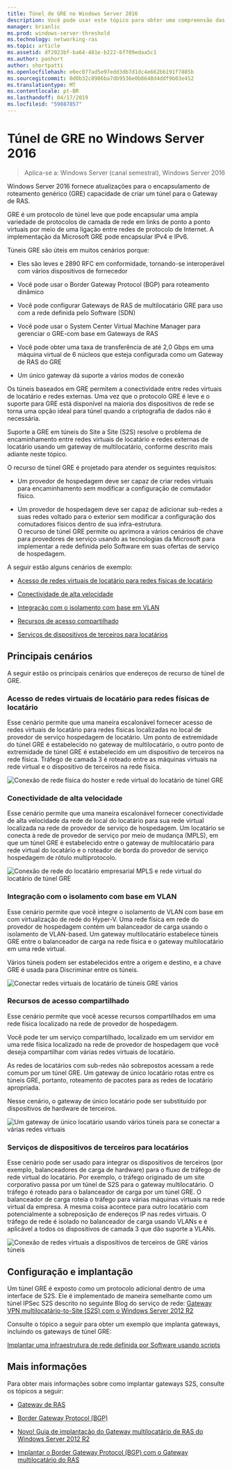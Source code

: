 ```yaml
---
title: Túnel de GRE no Windows Server 2016
description: Você pode usar este tópico para obter uma compreensão das atualizações para o recurso de encapsulamento de encapsulamento de roteamento genérico (GRE) para o Gateway de RAS no Windows Server 2016.
manager: brianlic
ms.prod: windows-server-threshold
ms.technology: networking-ras
ms.topic: article
ms.assetid: df2023bf-ba64-481e-b222-6f709edaa5c1
ms.author: pashort
author: shortpatti
ms.openlocfilehash: e0ec077ad5e97edd3db7d1dc4e662bb191f7885b
ms.sourcegitcommit: 0d0b32c8986ba7db9536e0b8648d4ddf9b03e452
ms.translationtype: MT
ms.contentlocale: pt-BR
ms.lasthandoff: 04/17/2019
ms.locfileid: "59887857"
---
```

# <a name="gre-tunneling-in-windows-server-2016"></a>Túnel de GRE no Windows Server 2016

>Aplica-se a: Windows Server (canal semestral), Windows Server 2016

Windows Server 2016 fornece atualizações para o encapsulamento de roteamento genérico \(GRE\) capacidade de criar um túnel para o Gateway de RAS.  
  
GRE é um protocolo de túnel leve que pode encapsular uma ampla variedade de protocolos de camada de rede em links de ponto a ponto virtuais por meio de uma ligação entre redes de protocolo de Internet. A implementação da Microsoft GRE pode encapsular IPv4 e IPv6.  
  
Túneis GRE são úteis em muitos cenários porque:  
  
-   Eles são leves e 2890 RFC em conformidade, tornando-se interoperável com vários dispositivos de fornecedor  
  
-   Você pode usar o Border Gateway Protocol \(BGP\) para roteamento dinâmico  
  
-   Você pode configurar Gateways de RAS de multilocatário GRE para uso com a rede definida pelo Software \(SDN\)
  
-   Você pode usar o System Center Virtual Machine Manager para gerenciar o GRE\-com base em Gateways de RAS
  
-   Você pode obter uma taxa de transferência de até 2,0 Gbps em uma máquina virtual de 6 núcleos que esteja configurada como um Gateway de RAS do GRE
  
-   Um único gateway dá suporte a vários modos de conexão  
  
Os túneis baseados em GRE permitem a conectividade entre redes virtuais de locatário e redes externas. Uma vez que o protocolo GRE é leve e o suporte para GRE está disponível na maioria dos dispositivos de rede se torna uma opção ideal para túnel quando a criptografia de dados não é necessária. 

Suporte a GRE em túneis do Site a Site (S2S) resolve o problema de encaminhamento entre redes virtuais de locatário e redes externas de locatário usando um gateway de multilocatário, conforme descrito mais adiante neste tópico.  
  
O recurso de túnel GRE é projetado para atender os seguintes requisitos:  
  
-   Um provedor de hospedagem deve ser capaz de criar redes virtuais para encaminhamento sem modificar a configuração de comutador físico.  
  
-   Um provedor de hospedagem deve ser capaz de adicionar sub-redes a suas redes voltado para o exterior sem modificar a configuração dos comutadores físicos dentro de sua infra-estrutura.  
O recurso de túnel GRE permite ou aprimora a vários cenários de chave para provedores de serviço usando as tecnologias da Microsoft para implementar a rede definida pelo Software em suas ofertas de serviço de hospedagem.  
  
A seguir estão alguns cenários de exemplo:  
  
-   [Acesso de redes virtuais de locatário para redes físicas de locatário](#BKMK_Access)  
  
-   [Conectividade de alta velocidade](#BKMK_Speed)  
  
-   [Integração com o isolamento com base em VLAN](#BKMK_Integration)  
  
-   [Recursos de acesso compartilhado](#BKMK_Shared)  
  
-   [Serviços de dispositivos de terceiros para locatários](#BKMK_thirdparty)  
  
## <a name="key-scenarios"></a>Principais cenários

A seguir estão os principais cenários que endereços de recurso de túnel de GRE.  
  
### <a name="BKMK_Access"></a>Acesso de redes virtuais de locatário para redes físicas de locatário

Esse cenário permite que uma maneira escalonável fornecer acesso de redes virtuais de locatário para redes físicas localizadas no local de provedor de serviço hospedagem de locatário. Um ponto de extremidade do túnel GRE é estabelecido no gateway de multilocatário, o outro ponto de extremidade de túnel GRE é estabelecido em um dispositivo de terceiros na rede física. Tráfego de camada 3 é roteado entre as máquinas virtuais na rede virtual e o dispositivo de terceiros na rede física.  
  
![Conexão de rede física do hoster e rede virtual do locatário de túnel GRE](../../media/gre-tunneling-in-windows-server/GRE_.png)  
  
### <a name="BKMK_Speed"></a>Conectividade de alta velocidade

Esse cenário permite que uma maneira escalonável fornecer conectividade de alta velocidade da rede de local do locatário para sua rede virtual localizada na rede de provedor de serviço de hospedagem. Um locatário se conecta à rede de provedor de serviço por meio de mudança (MPLS), em que um túnel GRE é estabelecido entre o gateway de multilocatário para rede virtual do locatário e o roteador de borda do provedor de serviço hospedagem de rótulo multiprotocolo.  
  
![Conexão de rede do locatário empresarial MPLS e rede virtual do locatário de túnel GRE](../../media/gre-tunneling-in-windows-server/GRE-.png)  
  
### <a name="BKMK_Integration"></a>Integração com o isolamento com base em VLAN

Esse cenário permite que você integre o isolamento de VLAN com base em com virtualização de rede do Hyper-V. Uma rede física em rede do provedor de hospedagem contém um balanceador de carga usando o isolamento de VLAN-based. Um gateway multilocatário estabelece túneis GRE entre o balanceador de carga na rede física e o gateway multilocatário em uma rede virtual.  
  
Vários túneis podem ser estabelecidos entre a origem e destino, e a chave GRE é usada para Discriminar entre os túneis.  
  
![Conectar redes virtuais de locatário de túneis GRE vários](../../media/gre-tunneling-in-windows-server/GRE-VLANIsolation.png)  
  
### <a name="BKMK_Shared"></a>Recursos de acesso compartilhado

Esse cenário permite que você acesse recursos compartilhados em uma rede física localizado na rede de provedor de hospedagem.  
  
Você pode ter um serviço compartilhado, localizado em um servidor em uma rede física localizado na rede de provedor de hospedagem que você deseja compartilhar com várias redes virtuais de locatário.  
  
As redes de locatários com sub-redes não sobrepostos acessam a rede comum por um túnel GRE. Um gateway de único locatário rotas entre os túneis GRE, portanto, roteamento de pacotes para as redes de locatário apropriada.  
  
Nesse cenário, o gateway de único locatário pode ser substituído por dispositivos de hardware de terceiros.  
  
![Um gateway de único locatário usando vários túneis para se conectar a várias redes virtuais](../../media/gre-tunneling-in-windows-server/GRE-SharedResource.png)  
  
### <a name="BKMK_thirdparty"></a>Serviços de dispositivos de terceiros para locatários

Esse cenário pode ser usado para integrar os dispositivos de terceiros (por exemplo, balanceadores de carga de hardware) para o fluxo de tráfego de rede virtual do locatário. Por exemplo, o tráfego originado de um site corporativo passa por um túnel de S2S para o gateway multilocatário. O tráfego é roteado para o balanceador de carga por um túnel GRE. O balanceador de carga roteia o tráfego para várias máquinas virtuais na rede virtual da empresa. A mesma coisa acontece para outro locatário com potencialmente a sobreposição de endereços IP nas redes virtuais. O tráfego de rede é isolado no balanceador de carga usando VLANs e é aplicável a todos os dispositivos de camada 3 que dão suporte a VLANs.  
  
![Conexão de redes virtuais a dispositivos de terceiros de GRE vários túneis](../../media/gre-tunneling-in-windows-server/GREThirdParty.png)  
  
## <a name="configuration-and-deployment"></a>Configuração e implantação

Um túnel GRE é exposto como um protocolo adicional dentro de uma interface de S2S. Ele é implementado de maneira semelhante como um túnel IPSec S2S descrito no seguinte Blog do serviço de rede: [Gateway VPN multilocatário-to-Site (S2S) com o Windows Server 2012 R2](https://blogs.technet.com/b/networking/archive/2013/09/29/multi-tenant-site-to-site-s2s-vpn-gateway-with-windows-server-2012-r2.aspx)  
  
Consulte o tópico a seguir para obter um exemplo que implanta gateways, incluindo os gateways de túnel GRE:  
  
[Implantar uma infraestrutura de rede definida por Software usando scripts](../../../networking/sdn/deploy/Deploy-a-Software-Defined-Network-infrastructure-using-scripts.md)
  
## <a name="more-information"></a>Mais informações

Para obter mais informações sobre como implantar gateways S2S, consulte os tópicos a seguir:  
  
-   [Gateway de RAS](RAS-Gateway.md)  
  
-   [Border Gateway Protocol &#40;BGP&#41;](../bgp/Border-Gateway-Protocol-BGP.md)  
  
-   [Novo! Guia de implantação do Gateway multilocatário de RAS do Windows Server 2012 R2](https://blogs.technet.com/b/wsnetdoc/archive/2014/03/26/new-windows-server-2012-r2-RAS-multitenant-gateway-deployment-guide.aspx)  
  
-   [Implantar o Border Gateway Protocol (BGP) com o Gateway multilocatário do RAS](https://blogs.technet.com/b/wsnetdoc/archive/2014/04/03/deploy-border-gateway-protocol-bgp-with-the-RAS-multitenant-gateway.aspx)  
  


